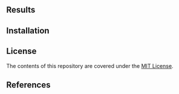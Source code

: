 
Results
-------


Installation
------------


License
-------
The contents of this repository are covered under the [MIT License](LICENSE).


References
----------
